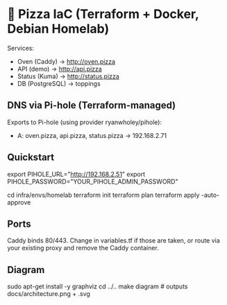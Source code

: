 # 🍕 Pizza IaC (Terraform + Docker, Debian Homelab)

Services:
- Oven (Caddy)      → http://oven.pizza
- API (demo)        → http://api.pizza
- Status (Kuma)     → http://status.pizza
- DB (PostgreSQL)   → toppings

## DNS via Pi-hole (Terraform-managed)
Exports to Pi-hole (using provider ryanwholey/pihole):
- A: oven.pizza, api.pizza, status.pizza → 192.168.2.71

## Quickstart
export PIHOLE_URL="http://192.168.2.51"
export PIHOLE_PASSWORD="YOUR_PIHOLE_ADMIN_PASSWORD"

cd infra/envs/homelab
terraform init
terraform plan
terraform apply -auto-approve

## Ports
Caddy binds 80/443. Change in variables.tf if those are taken, or route via your existing proxy and remove the Caddy container.

## Diagram
sudo apt-get install -y graphviz
cd ../..
make diagram  # outputs docs/architecture.png + .svg
